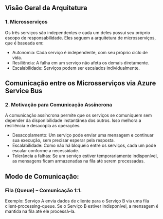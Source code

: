 ## Visão Geral da Arquitetura

### 1. Microsserviços

Os três serviços são independentes e cada um deles possui seu próprio escopo de responsabilidade. Eles seguem a arquitetura de microsserviços, que é baseada em:

- Autonomia: Cada serviço é independente, com seu próprio ciclo de vida.
- Resiliência: A falha em um serviço não afeta os demais diretamente.
- Escalabilidade: Serviços podem ser escalados individualmente.
  
## Comunicação entre os Microsserviços via Azure Service Bus
### 2. Motivação para Comunicação Assíncrona
A comunicação assíncrona permite que os serviços se comuniquem sem depender da disponibilidade instantânea dos outros. Isso melhora a resiliência e desacopla as operações.

- Desacoplamento: Um serviço pode enviar uma mensagem e continuar sua execução, sem precisar esperar pela resposta.
- Escalabilidade: Como não há bloqueio entre os serviços, cada um pode escalar conforme a necessidade.
- Tolerância a falhas: Se um serviço estiver temporariamente indisponível, as mensagens ficam armazenadas na fila até serem processadas.

## Modo de Comunicação:
### Fila (Queue) – Comunicação 1:1.

Exemplo: Serviço A envia dados de cliente para o Serviço B via uma fila client-processing-queue.
Se o Serviço B estiver indisponível, a mensagem é mantida na fila até ele processá-la.
